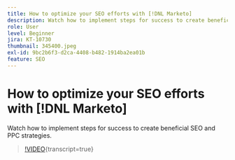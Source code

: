 ```yaml
---
title: How to optimize your SEO efforts with [!DNL Marketo]
description: Watch how to implement steps for success to create beneficial SEO and PPC strategies.
role: User
level: Beginner
jira: KT-10730
thumbnail: 345400.jpeg
exl-id: 9bc2b6f3-d2ca-4408-b482-1914ba2ea01b
feature: SEO
---
```

# How to optimize your SEO efforts with [!DNL Marketo]

Watch how to implement steps for success to create beneficial SEO and PPC strategies.

>[!VIDEO](https://video.tv.adobe.com/v/345400/?quality=12&learn=on){transcript=true}
